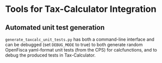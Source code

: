 # Tools for Tax-Calculator Integration

## Automated unit test generation

`generate_taxcalc_unit_tests.py` has both a command-line interface and can be debugged (set `DEBUG_MODE` to true) to both generate random OpenFisca yaml-format unit tests (from the CPS) for calcfunctions, and to debug the produced tests in Tax-Calculator.
